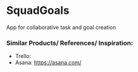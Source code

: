 # SquadGoals
App for collaborative task and goal creation


### Similar Products/ References/ Inspiration: 
- Trello: 
- Asana: https://asana.com/

